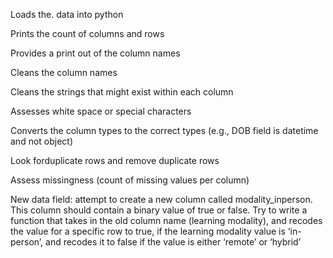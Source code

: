 Loads the.  data into python

Prints the count of columns and rows

Provides a print out of the column names

Cleans the column names

Cleans the strings that might exist within each column

Assesses white space or special characters

Converts the column types to the correct types (e.g., DOB field is datetime and not
object)

Look forduplicate rows and remove duplicate rows

Assess missingness (count of missing values per column)

New data field: attempt to create a new column called modality_inperson.  This column should contain a binary value of true or false. Try to write a function that takes in the old column
name (learning modality), and recodes the value for a specific row to true, if the learning modality value is ‘in-person’, and recodes it to false if the value
is either ‘remote’ or ‘hybrid’

